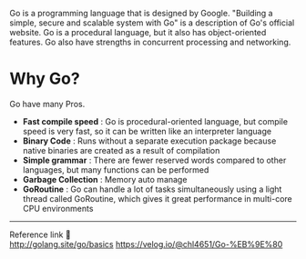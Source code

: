 Go is a programming language that is designed by Google. "Building a simple, secure and scalable system with Go" is a description of Go's official website. Go is a procedural language, but it also has object-oriented features. Go also have strengths in concurrent processing and networking.
# Why Go?
Go have many Pros.
- **Fast compile speed** : Go is procedural-oriented language, but compile speed is very fast, so it can be written like an interpreter language
- **Binary Code** : Runs without a separate execution package because native binaries are created as a result of compilation
- **Simple grammar** : There are fewer reserved words compared to other languages, but many functions can be performed
- **Garbage Collection** : Memory auto manage
- **GoRoutine** : Go can handle a lot of tasks simultaneously using a light thread called GoRoutine, which gives it great performance in multi-core CPU environments

---
Reference link 🙂   
http://golang.site/go/basics
https://velog.io/@chl4651/Go-%EB%9E%80